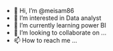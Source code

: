 - 👋 Hi, I’m @meisam86
- 👀 I’m interested in Data analyst
- 🌱 I’m currently learning power BI
- 💞️ I’m looking to collaborate on ...
- 📫 How to reach me ...

<!---
meisam86/meisam86 is a ✨ special ✨ repository because its `README.md` (this file) appears on your GitHub profile.
You can click the Preview link to take a look at your changes.
--->

